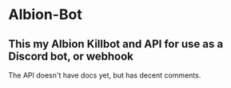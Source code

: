 # Albion-Bot
## This my Albion Killbot and API for use as a Discord bot, or webhook
The API doesn't have docs yet, but has decent comments. 
